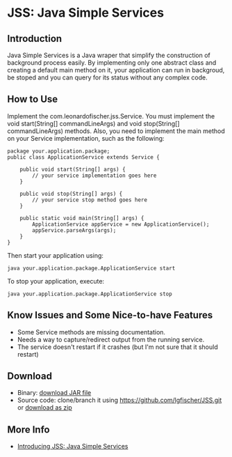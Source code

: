 JSS: Java Simple Services
=========================



Introduction
------------

Java Simple Services is a Java wraper that simplify the construction of background process easily. By implementing only one abstract class and creating a default main method on it, your application can run in backgroud, be stoped and you can query for its status without any complex code.



How to Use
----------

Implement the com.leonardofischer.jss.Service. You must implement the void start(String[] commandLineArgs) and void stop(String[] commandLineArgs) methods. Also, you need to implement the main method on your Service implementation, such as the following:

    package your.application.package;
    public class ApplicationService extends Service {

        public void start(String[] args) {
            // your service implementation goes here
        }

        public void stop(String[] args) {
            // your service stop method goes here
        }

        public static void main(String[] args) {
            ApplicationService appService = new ApplicationService();
            appService.parseArgs(args);
        }
    }

Then start your application using:

    java your.application.package.ApplicationService start

To stop your application, execute:

    java your.application.package.ApplicationService stop



Know Issues and Some Nice-to-have Features
------------------------------------------

- Some Service methods are missing documentation.
- Needs a way to capture/redirect output from the running service.
- The service doesn't restart if it crashes (but I'm not sure that it should restart)



Download
--------

- Binary: [download JAR file]( https://github.com/lgfischer/JSS/raw/master/dist/jss.jar )
- Source code: clone/branch it using https://github.com/lgfischer/JSS.git or [download as zip]( https://github.com/lgfischer/JSS/zipball/master )



More Info
---------

- [Introducing JSS: Java Simple Services](http://coderender.blogspot.com.br/2012/07/introducing-jss-java-simple-services.html)
